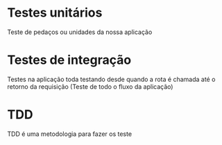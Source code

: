 # Testes unitários
<p>Teste de pedaços ou unidades da nossa aplicação</p>

# Testes de integração
<p>Testes na aplicação toda testando desde quando a rota é chamada até o retorno da requisição (Teste de todo o fluxo da aplicação)</p>

# TDD
<p>TDD é uma metodologia para fazer os teste</p>
